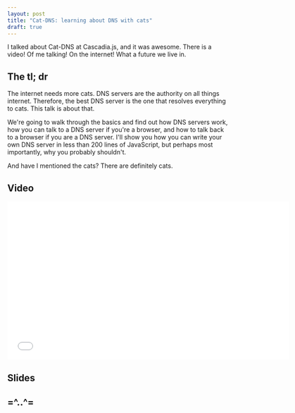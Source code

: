 ```yaml
---
layout: post
title: "Cat-DNS: learning about DNS with cats"
draft: true
---
```


I talked about Cat-DNS at Cascadia.js, and it was awesome. There is a video! Of me talking! On the internet! 
What a future we live in.

## The tl; dr
The internet needs more cats. DNS servers are the authority on all things internet. 
Therefore, the best DNS server is the one that resolves everything to cats. This talk is about that.

We're going to walk through the basics and find out how DNS servers work, how you can talk to a 
DNS server if you're a browser, and how to talk back to a browser if you are a DNS server. I'll show you how you 
can write your own DNS server in less than 200 lines of JavaScript, but perhaps most importantly, why you probably 
shouldn't. 

And have I mentioned the cats? There are definitely cats.

## Video
<iframe width="640" height="360" src="//www.youtube.com/embed/i01hkGTXu6Y" frameborder="0" allowfullscreen></iframe>

## Slides
<script async class="speakerdeck-embed" data-id="0a9dcc20fbdc013102b94a47441122ce" data-ratio="1.77777777777778" src="//speakerdeck.com/assets/embed.js"></script>

## =^..^=
